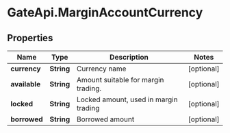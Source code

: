 # GateApi.MarginAccountCurrency

## Properties
Name | Type | Description | Notes
------------ | ------------- | ------------- | -------------
**currency** | **String** | Currency name | [optional] 
**available** | **String** | Amount suitable for margin trading. | [optional] 
**locked** | **String** | Locked amount, used in margin trading | [optional] 
**borrowed** | **String** | Borrowed amount | [optional] 


